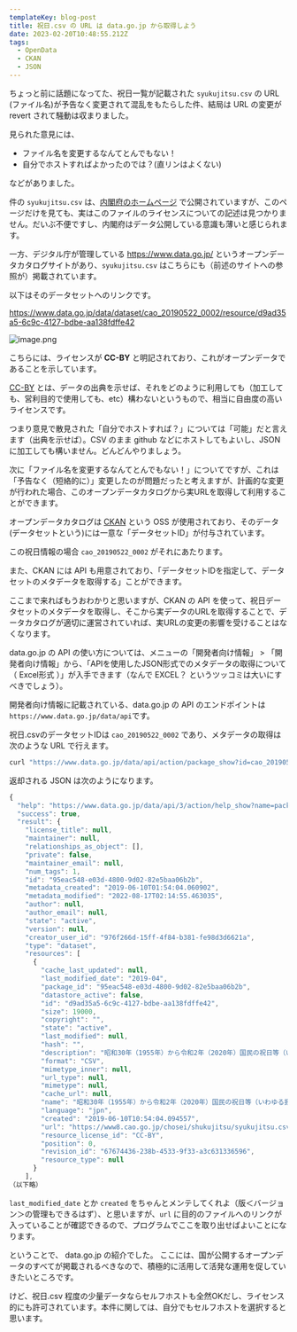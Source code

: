 ```yaml
---
templateKey: blog-post
title: 祝日.csv の URL は data.go.jp から取得しよう
date: 2023-02-20T10:48:55.212Z
tags:
  - OpenData
  - CKAN
  - JSON
---
```


ちょっと前に話題になってた、祝日一覧が記載された ``syukujitsu.csv`` の URL (ファイル名)が予告なく変更されて混乱をもたらした件、結局は URL の変更が revert されて騒動は収まりました。

見られた意見には、

- ファイル名を変更するなんてとんでもない！
- 自分でホストすればよかったのでは？(直リンはよくない)

などがありました。

件の ``syukujitsu.csv`` は、[内閣府のホームページ](https://www8.cao.go.jp/chosei/shukujitsu/gaiyou.html) で公開されていますが、このページだけを見ても、実はこのファイルのライセンスについての記述は見つかりません。だいぶ不便ですし、内閣府はデータ公開している意識も薄いと感じられます。

一方、デジタル庁が管理している https://www.data.go.jp/ というオープンデータカタログサイトがあり、``syukujitsu.csv`` はこちらにも（前述のサイトへの参照が）掲載されています。

以下はそのデータセットへのリンクです。

https://www.data.go.jp/data/dataset/cao_20190522_0002/resource/d9ad35a5-6c9c-4127-bdbe-aa138fdffe42

![image.png](https://raw.githubusercontent.com/amay077/gatsby-starter-netlify-cms/master/src/img/2023-02-20-01GSQ7XG4DT2802Z1495AH4FJ6.png)

こちらには、ライセンスが **CC-BY** と明記されており、これがオープンデータであることを示しています。

[CC-BY](https://creativecommons.org/licenses/by/4.0/deed.ja) とは、データの出典を示せば、それをどのように利用しても（加工しても、営利目的で使用しても、etc）構わないというもので、相当に自由度の高いライセンスです。

つまり意見で散見された「自分でホストすれば？」については「可能」だと言えます（出典を示せば）。CSV のまま github などにホストしてもよいし、JSON に加工しても構いません。どんどんやりましょう。

次に「ファイル名を変更するなんてとんでもない！」についてですが、これは「予告なく（短絡的に）」変更したのが問題だったと考えますが、計画的な変更が行われた場合、このオープンデータカタログから実URLを取得して利用することができます。

オープンデータカタログは [CKAN](https://ckan.org/) という OSS が使用されており、そのデータ(データセットという)には一意な「データセットID」が付与されています。

この祝日情報の場合 ``cao_20190522_0002`` がそれにあたります。

また、CKAN には API も用意されており、「データセットIDを指定して、データセットのメタデータを取得する」ことができます。

ここまで来ればもうおわかりと思いますが、CKAN の API を使って、祝日データセットのメタデータを取得し、そこから実データのURLを取得することで、データカタログが適切に運営されていれば、実URLの変更の影響を受けることはなくなります。

data.go.jp の API の使い方については、メニューの「開発者向け情報」 > 「開発者向け情報」から、「APIを使用したJSON形式でのメタデータの取得について（ Excel形式 ）」が入手できます（なんで EXCEL？ というツッコミは大いにすべきでしょう）。

開発者向け情報に記載されている、data.go.jp の API のエンドポイントは ``https://www.data.go.jp/data/api``です。

祝日.csvのデータセットIDは ``cao_20190522_0002`` であり、メタデータの取得は次のような URL で行えます。

```bash
curl "https://www.data.go.jp/data/api/action/package_show?id=cao_20190522_0002"
```

返却される JSON は次のようになります。

```javascript
{
  "help": "https://www.data.go.jp/data/api/3/action/help_show?name=package_show",
  "success": true,
  "result": {
    "license_title": null,
    "maintainer": null,
    "relationships_as_object": [],
    "private": false,
    "maintainer_email": null,
    "num_tags": 1,
    "id": "95eac548-e03d-4800-9d02-82e5baa06b2b",
    "metadata_created": "2019-06-10T01:54:04.060902",
    "metadata_modified": "2022-08-17T02:14:55.463035",
    "author": null,
    "author_email": null,
    "state": "active",
    "version": null,
    "creator_user_id": "976f266d-15ff-4f84-b381-fe98d3d6621a",
    "type": "dataset",
    "resources": [
      {
        "cache_last_updated": null,
        "last_modified_date": "2019-04",
        "package_id": "95eac548-e03d-4800-9d02-82e5baa06b2b",
        "datastore_active": false,
        "id": "d9ad35a5-6c9c-4127-bdbe-aa138fdffe42",
        "size": 19000,
        "copyright": "",
        "state": "active",
        "last_modified": null,
        "hash": "",
        "description": "昭和30年（1955年）から令和2年（2020年）国民の祝日等（いわゆる振替休日等を含む）",
        "format": "CSV",
        "mimetype_inner": null,
        "url_type": null,
        "mimetype": null,
        "cache_url": null,
        "name": "昭和30年（1955年）から令和2年（2020年）国民の祝日等（いわゆる振替休日等を含む）（csv形式：19KB）",
        "language": "jpn",
        "created": "2019-06-10T10:54:04.094557",
        "url": "https://www8.cao.go.jp/chosei/shukujitsu/syukujitsu.csv",
        "resource_license_id": "CC-BY",
        "position": 0,
        "revision_id": "67674436-238b-4533-9f33-a3c631336596",
        "resource_type": null
      }
    ],
（以下略）
```

``last_modified_date`` とか ``created`` をちゃんとメンテしてくれよ（版＜バージョン＞の管理もできるはず）、と思いますが、``url`` に目的のファイルへのリンクが入っていることが確認できるので、プログラムでここを取り出せばよいことになります。


ということで、 data.go.jp の紹介でした。
ここには、国が公開するオープンデータのすべてが掲載されるべきなので、積極的に活用して活発な運用を促していきたいところです。

けど、祝日.csv 程度の少量データならセルフホストも全然OKだし、ライセンス的にも許可されています。本件に関しては、自分でもセルフホストを選択すると思います。








